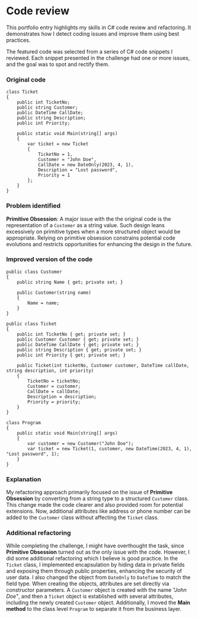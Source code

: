 # Code review 

This portfolio entry highlights my skills in C# code review and refactoring. It demonstrates how I detect coding issues and improve them using best practices.

The featured code was selected from a series of C# code snippets I reviewed. Each snippet presented in the challenge had one or more issues, and the goal was to spot and rectify them. 

### Original code 
```
class Ticket
{
    public int TicketNo;
    public string Customer;
    public DateTime CallDate;
    public string Description;
    public int Priority;
    
    public static void Main(string[] args)
    {
        var ticket = new Ticket
        {
            TicketNo = 1,
            Customer = "John Doe",
            CallDate = new DateOnly(2023, 4, 1),
            Description = "Lost password",
            Priority = 1
        };
    }
}
```

### Problem identified
**Primitive Obsession**: A major issue with the the original code is the representation of a `Customer` as a string value. Such design leans excessively on primitive types when a more structured object would be appropriate. Relying on primitive obsession constrains potential code evolutions and restricts opportunities for enhancing the design in the future.

### Improved version of the code
```
public class Customer
{
    public string Name { get; private set; }

    public Customer(string name)
    {
        Name = name;
    }
}

public class Ticket
{
    public int TicketNo { get; private set; }
    public Customer Customer { get; private set; } 
    public DateTime CallDate { get; private set; }
    public string Description { get; private set; }
    public int Priority { get; private set; }

    public Ticket(int ticketNo, Customer customer, DateTime callDate, string description, int priority)
    {
        TicketNo = ticketNo;
        Customer = customer;
        CallDate = callDate;
        Description = description;
        Priority = priority;
    }
}

class Program
{
    public static void Main(string[] args)
    {
        var customer = new Customer("John Doe");
        var ticket = new Ticket(1, customer, new DateTime(2023, 4, 1), "Lost password", 1);
    }
}
```
### Explanation
My refactoring approach primarily focused on the issue of **Primitive Obsession** by converting from a string type to a structured `Customer` class. This change made the code clearer and also provided room for potential extensions. Now, additional attributes like address or phone number can be added to the `Customer` class without affecting the `Ticket` class. 

### Additional refactoring 
While completing the challenge, I might have overthought the task, since **Primitive Obsession** turned out as the only issue with the code. However, I did some additional refactoring which I believe is good practice. In the `Ticket` class, I implemented encapsulation by hiding data in private fields and exposing them through public properties, enhancing the security of user data. I also changed the object from `DateOnly` to `DateTime` to match the field type. When creating the objects, attributes are set directly via constructor parameters. A `Customer` object is created with the name _"John Doe"_, and then a `Ticket` object is established with several attributes, including the newly created `Customer` object. Additionally, I moved the **Main method** to the class level `Program` to separate it from the business layer.





